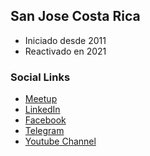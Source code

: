 ## San Jose Costa Rica

* Iniciado desde 2011
* Reactivado en 2021

### Social Links

* [Meetup](https://www.meetup.com/owasp-san-jose-cr/)
* [LinkedIn](https://www.linkedin.com/company/owaspcr)
* [Facebook](https://www.facebook.com/groups/OWASPCR/)
* [Telegram](https://t.me/joinchat/FEW3Gnqvs6h40ixe)
* [Youtube Channel](https://www.youtube.com/channel/UCDpgX-tHl449TYR8Giy4ZgA)
